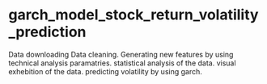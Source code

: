 # garch_model_stock_return_volatility_prediction
Data downloading Data cleaning. Generating new features by using technical analysis paramatries. statistical analysis of the data. visual exhebition of the data. predicting volatility by using garch.
